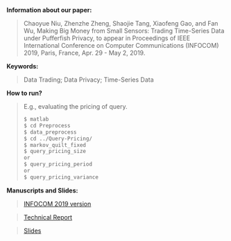 **Information about our paper:**

>Chaoyue Niu, Zhenzhe Zheng, Shaojie Tang, Xiaofeng Gao, and Fan Wu, Making Big Money from Small Sensors: Trading Time-Series Data under Pufferfish Privacy, to appear in Proceedings of IEEE International Conference on Computer Communications (INFOCOM) 2019, Paris, France, Apr. 29 - May 2, 2019.

**Keywords:**

>Data Trading; Data Privacy; Time-Series Data

**How to run?**
   >E.g., evaluating the pricing of query.
   >```sh
   >$ matlab
   >$ cd Preprocess
   >$ data_preprocess
   >$ cd ../Query-Pricing/
   >$ markov_quilt_fixed
   >$ query_pricing_size
   >or 
   >$ query_pricing_period
   >or 
   >$ query_pricing_variance
   >```
   
**Manuscripts and Slides:** 

>[INFOCOM 2019 version](https://www.dropbox.com/s/nc2kjb2ab7h915b/)

>[Technical Report](https://www.dropbox.com/s/dkx6a4c2vw901pe/)

>[Slides](https://www.dropbox.com/s/4u6a2x983jutrqz/)
